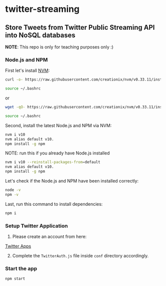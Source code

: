 # twitter-streaming
## Store Tweets from Twitter Public Streaming API into NoSQL databases
**NOTE**: This repo is only for teaching purposes only :)

### Node.js and NPM
First let's install [NVM](https://github.com/creationix/nvm):
```bash
curl -o- https://raw.githubusercontent.com/creationix/nvm/v0.33.11/install.sh | bash

source ~/.bashrc
```
or
```bash
wget -qO- https://raw.githubusercontent.com/creationix/nvm/v0.33.11/install.sh | bash

source ~/.bashrc
```
Second, install the latest Node.js and NPM via NVM:
```bash
nvm i v10
nvm alias default v10.
npm install -g npm
```

NOTE: run this if you already have Node.js installed
```bash
nvm i v10 --reinstall-packages-from=default
nvm alias default v10.
npm install -g npm
```

Let's check if the Node.js and NPM have been installed correctly:

```bash
node -v
npm -v
```

Last, run this command to install dependencies:
```bash
npm i
```
### Setup Twitter Application
1. Please create an account from here:

[Twitter Apps](https://apps.twitter.com/)

2. Complete the `TwitterAuth.js` file inside `conf` directory accordingly. 

### Start the app
```
npm start
```

